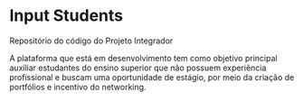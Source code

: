 # Input Students
<p>Repositório do código do Projeto Integrador</p>
<p>A plataforma que está em desenvolvimento tem como objetivo principal auxiliar estudantes do ensino superior que não possuem experiência profissional e buscam uma oportunidade de estágio, por meio da criação de portfólios e incentivo do networking.</p> 


